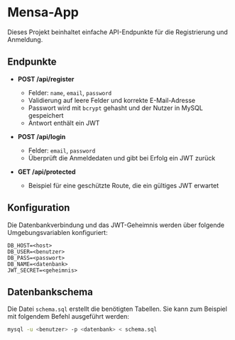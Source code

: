 # Mensa-App

Dieses Projekt beinhaltet einfache API-Endpunkte für die Registrierung und Anmeldung.

## Endpunkte

- **POST /api/register**
  - Felder: `name`, `email`, `password`
  - Validierung auf leere Felder und korrekte E-Mail-Adresse
  - Passwort wird mit `bcrypt` gehasht und der Nutzer in MySQL gespeichert
  - Antwort enthält ein JWT

- **POST /api/login**
  - Felder: `email`, `password`
  - Überprüft die Anmeldedaten und gibt bei Erfolg ein JWT zurück

- **GET /api/protected**
  - Beispiel für eine geschützte Route, die ein gültiges JWT erwartet

## Konfiguration

Die Datenbankverbindung und das JWT-Geheimnis werden über folgende Umgebungsvariablen konfiguriert:

```
DB_HOST=<host>
DB_USER=<benutzer>
DB_PASS=<passwort>
DB_NAME=<datenbank>
JWT_SECRET=<geheimnis>
```

## Datenbankschema

Die Datei `schema.sql` erstellt die benötigten Tabellen. Sie kann zum Beispiel mit folgendem Befehl ausgeführt werden:

```bash
mysql -u <benutzer> -p <datenbank> < schema.sql
```
